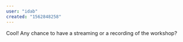 ```yaml
---
user: "idab"
created: "1562848258"
---
```


Cool! Any chance to have a streaming or a recording of the workshop?
